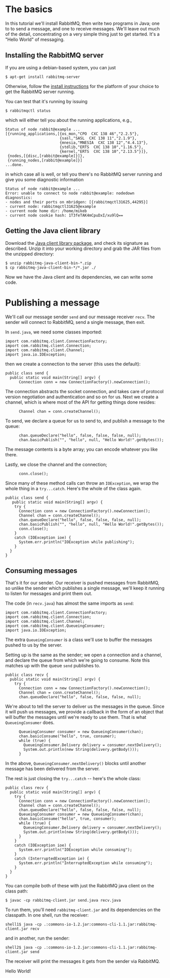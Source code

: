 # The basics

In this tutorial we'll install RabbitMQ, then write two programs in
Java; one to to send a message, and one to receive messages.  We'll
leave out much of the detail, concentrating on a very simple thing
just to get started.  It's a "Hello World" of messaging.

## Installing the RabbitMQ server

If you are using a debian-based system, you can just

    $ apt-get install rabbitmq-server

Otherwise, follow the [install
instructions](http://www.rabbitmq.com/install.html) for the platform
of your choice to get the RabbitMQ server running.

You can test that it's running by issuing

    $ rabbitmqctl status

which will either tell you about the running applications, e.g.,

    Status of node rabbit@example ...
    [{running_applications,[{os_mon,"CPO  CXC 138 46","2.2.5"},
                            {sasl,"SASL  CXC 138 11","2.1.9"},
                            {mnesia,"MNESIA  CXC 138 12","4.4.13"},
                            {stdlib,"ERTS  CXC 138 10","1.16.5"},
                            {kernel,"ERTS  CXC 138 10","2.13.5"}]},
     {nodes,[{disc,[rabbit@example]}]},
     {running_nodes,[rabbit@example]}]
    ...done.

in which case all is well, or tell you there's no RabbitMQ server
running and give you some diagnostic information

    Status of node rabbit@example ...
    Error: unable to connect to node rabbit@example: nodedown
    diagnostics:
    - nodes and their ports on mbridgen: [{rabbitmqctl31625,44295}]
    - current node: rabbitmqctl31625@example
    - current node home dir: /home/mikeb
    - current node cookie hash: 1T3feTAK4mCpuDxI/xu9lQ==

## Getting the Java client library

Download the [Java client library
package](http://www.rabbitmq.com/java-client.html), and check its
signature as described. Unzip it into your working directory and grab
the JAR files from the unzipped directory:

    $ unzip rabbitmq-java-client-bin-*.zip
    $ cp rabbitmq-java-client-bin-*/*.jar ./

Now we have the Java client and its dependencies, we can write some
code.

# Publishing a message

We'll call our message sender `send` and our message receiver
`recv`.  The sender will connect to RabbitMQ, send a single message,
then exit.

In `send.java`, we need some classes imported:

    import com.rabbitmq.client.ConnectionFactory;
    import com.rabbitmq.client.Connection;
    import com.rabbitmq.client.Channel;
    import java.io.IOException;

then we create a connection to the server (this uses the default):

    public class send {
      public static void main(String[] argv) {
          Connection conn = new ConnectionFactory().newConnection();

The connection abstracts the socket connection, and takes care of
protocol version negotiation and authentication and so on for us.
Next we create a channel, which is where most of the API for getting
things done resides:

          Channel chan = conn.createChannel();

To send, we declare a queue for us to send to, and publish a message
to the queue:

          chan.queueDeclare("hello", false, false, false, null);
          chan.basicPublish("", "hello", null, "Hello World!".getBytes());

The message contents is a byte array; you can encode whatever you like
there.

Lastly, we close the channel and the connection;

          conn.close();

Since many of these method calls can throw an `IOException`, we wrap
the whole thing in a `try...catch`.  Here's the whole of the class again.

    public class send {
       public static void main(String[] argv) {
        try {
          Connection conn = new ConnectionFactory().newConnection();
          Channel chan = conn.createChannel();
          chan.queueDeclare("hello", false, false, false, null);
          chan.basicPublish("", "hello", null, "Hello World!".getBytes());
          conn.close();
        }
        catch (IOException ioe) {
          System.err.println("IOException while publishing");
        }
      }
    }

## Consuming messages

That's it for our sender.  Our receiver is pushed messages from
RabbitMQ, so unlike the sender which publishes a single message, we'll
keep it running to listen for messages and print them out.

The code (in `recv.java`) has almost the same imports as `send`:

    import com.rabbitmq.client.ConnectionFactory;
    import com.rabbitmq.client.Connection;
    import com.rabbitmq.client.Channel;
    import com.rabbitmq.client.QueueingConsumer;
    import java.io.IOException;

The extra `QueueingConsumer` is a class we'll use to buffer the
messages pushed to us by the server.

Setting up is the same as the sender; we open a connection and a
channel, and declare the queue from which we're going to consume.
Note this matches up with the queue `send` publishes to.

    public class recv {
      public static void main(String[] argv) {
        try {
          Connection conn = new ConnectionFactory().newConnection();
          Channel chan = conn.createChannel();
          chan.queueDeclare("hello", false, false, false, null);

We're about to tell the server to deliver us the messages in the
queue. Since it will push us messages, we provide a callback in the
form of an object that will buffer the messages until we're ready to
use them. That is what `QueueingConsumer` does.

          QueueingConsumer consumer = new QueueingConsumer(chan);
          chan.basicConsume("hello", true, consumer);
          while (true) {
            QueueingConsumer.Delivery delivery = consumer.nextDelivery();
            System.out.println(new String(delivery.getBody()));
          }

In the above, `QueueingConsumer.nextDelivery()` blocks until another
message has been delivered from the server.

The rest is just closing the `try...catch` -- here's the whole class:

    public class recv {
      public static void main(String[] argv) {
        try {
          Connection conn = new ConnectionFactory().newConnection();
          Channel chan = conn.createChannel();
          chan.queueDeclare("hello", false, false, false, null);
          QueueingConsumer consumer = new QueueingConsumer(chan);
          chan.basicConsume("hello", true, consumer);
          while (true) {
            QueueingConsumer.Delivery delivery = consumer.nextDelivery();
            System.out.println(new String(delivery.getBody()));
          }
        }
        catch (IOException ioe) {
          System.err.println("IOException while consuming");
        }
        catch (InterruptedException ie) {
          System.err.println("InterruptedException while consuming");
        }
      }
    }

You can compile both of these with just the RabbitMQ java client on
the class path:

    $ javac -cp rabbitmq-client.jar send.java recv.java

To run them, you'll need `rabbitmq-client.jar` and its dependencies on
the classpath.  In one shell, run the receiver:

    shell1$ java -cp .:commons-io-1.2.jar:commons-cli-1.1.jar:rabbitmq-client.jar recv

and in another, run the sender:

    shell2$ java -cp .:commons-io-1.2.jar:commons-cli-1.1.jar:rabbitmq-client.jar send

The receiver will print the messages it gets from the sender via
RabbitMQ.

Hello World!
